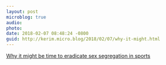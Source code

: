 ```yaml
---
layout: post
microblog: true
audio: 
photo: 
date: 2018-02-07 08:48:24 -0800
guid: http://kerim.micro.blog/2018/02/07/why-it-might.html
---
```

[Why it might be time to eradicate sex segregation in sports](http://theconversation.com/why-it-might-be-time-to-eradicate-sex-segregation-in-sports-89305)
